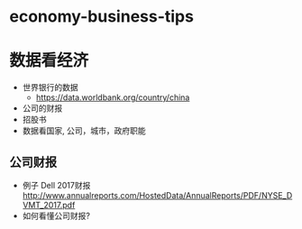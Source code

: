 # economy-business-tips

# 数据看经济
* 世界银行的数据
  * https://data.worldbank.org/country/china
* 公司的财报
* 招股书
* 数据看国家, 公司，城市，政府职能

## 公司财报
* 例子 Dell 2017财报 http://www.annualreports.com/HostedData/AnnualReports/PDF/NYSE_DVMT_2017.pdf
* 如何看懂公司财报?
